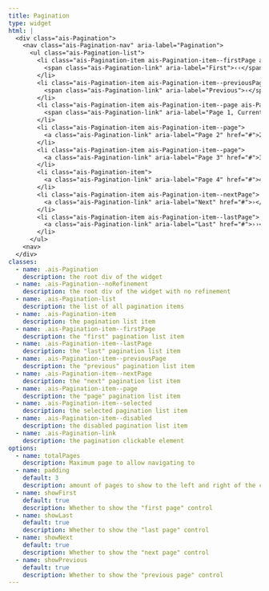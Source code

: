 ```yaml
---
title: Pagination
type: widget
html: |
  <div class="ais-Pagination">
    <nav class="ais-Pagination-nav" aria-label="Pagination">
      <ul class="ais-Pagination-list">
        <li class="ais-Pagination-item ais-Pagination-item--firstPage ais-Pagination-item--disabled">
          <span class="ais-Pagination-link" aria-label="First">‹‹</span>
        </li>
        <li class="ais-Pagination-item ais-Pagination-item--previousPage ais-Pagination-item--disabled">
          <span class="ais-Pagination-link" aria-label="Previous">‹</span>
        </li>
        <li class="ais-Pagination-item ais-Pagination-item--page ais-Pagination-item--selected">
          <span class="ais-Pagination-link" aria-label="Page 1, Current page" aria-current="page">1</span>
        </li>
        <li class="ais-Pagination-item ais-Pagination-item--page">
          <a class="ais-Pagination-link" aria-label="Page 2" href="#">2</a>
        </li>
        <li class="ais-Pagination-item ais-Pagination-item--page">
          <a class="ais-Pagination-link" aria-label="Page 3" href="#">3</a>
        </li>
        <li class="ais-Pagination-item">
          <a class="ais-Pagination-link" aria-label="Page 4" href="#">4</a>
        </li>
        <li class="ais-Pagination-item ais-Pagination-item--nextPage">
          <a class="ais-Pagination-link" aria-label="Next" href="#">›</a>
        </li>
        <li class="ais-Pagination-item ais-Pagination-item--lastPage">
          <a class="ais-Pagination-link" aria-label="Last" href="#">››</a>
        </li>
      </ul>
    <nav>
  </div>
classes:
  - name: .ais-Pagination
    description: the root div of the widget
  - name: .ais-Pagination--noRefinement
    description: the root div of the widget with no refinement
  - name: .ais-Pagination-list
    description: the list of all pagination items
  - name: .ais-Pagination-item
    description: the pagination list item
  - name: .ais-Pagination-item--firstPage
    description: the "first" pagination list item
  - name: .ais-Pagination-item--lastPage
    description: the "last" pagination list item
  - name: .ais-Pagination-item--previousPage
    description: the "previous" pagination list item
  - name: .ais-Pagination-item--nextPage
    description: the "next" pagination list item
  - name: .ais-Pagination-item--page
    description: the "page" pagination list item
  - name: .ais-Pagination-item--selected
    description: the selected pagination list item
  - name: .ais-Pagination-item--disabled
    description: the disabled pagination list item
  - name: .ais-Pagination-link
    description: the pagination clickable element
options:
  - name: totalPages
    description: Maximum page to allow navigating to
  - name: padding
    default: 3
    description: amount of pages to show to the left and right of the current page
  - name: showFirst
    default: true
    description: Whether to show the "first page" control
  - name: showLast
    default: true
    description: Whether to show the "last page" control
  - name: showNext
    default: true
    description: Whether to show the "next page" control
  - name: showPrevious
    default: true
    description: Whether to show the "previous page" control
---
```

